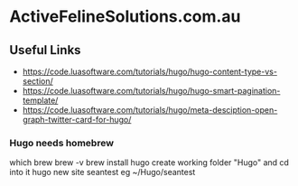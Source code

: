 # ActiveFelineSolutions.com.au

## Useful Links

* https://code.luasoftware.com/tutorials/hugo/hugo-content-type-vs-section/
* https://code.luasoftware.com/tutorials/hugo/hugo-smart-pagination-template/
* https://code.luasoftware.com/tutorials/hugo/meta-desciption-open-graph-twitter-card-for-hugo/

### Hugo needs homebrew
which brew
brew -v
brew install hugo
create working folder "Hugo" and cd into it
hugo new site seantest
eg ~/Hugo/seantest
